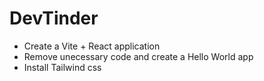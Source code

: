# DevTinder

- Create a Vite + React application
- Remove unecessary code and create a Hello World app
- Install Tailwind css